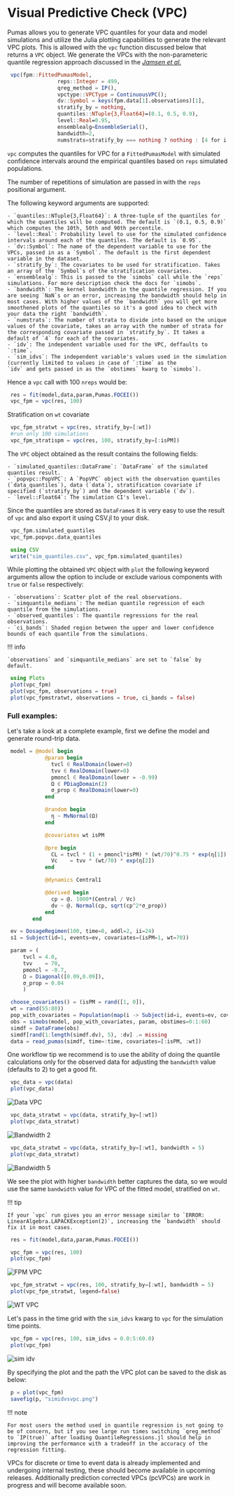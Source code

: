 # Visual Predictive Check (VPC)

Pumas allows you to generate VPC quantiles for your data and model simulations
and utilize the Julia plotting capabilities to generate the relevant VPC plots.
This is allowed with the `vpc` function discussed below that returns a `VPC` object.
We generate the VPCs with the non-parameteric quantile regression approach discussed
in the [_Jamsen et al._](https://ascpt.onlinelibrary.wiley.com/doi/pdf/10.1002/psp4.12319)

```julia
 vpc(fpm::FittedPumasModel,
                reps::Integer = 499,
                qreg_method = IP(),
                vpctype::VPCType = ContinuousVPC();
                dv::Symbol = keys(fpm.data[1].observations)[1],
                stratify_by = nothing,
                quantiles::NTuple{3,Float64}=(0.1, 0.5, 0.9),
                level::Real=0.95,
                ensemblealg=EnsembleSerial(),
                bandwidth=2,
                numstrats=stratify_by === nothing ? nothing : [4 for i in 1:length(stratify_by)])
```
`vpc` computes the quantiles for VPC for a `FittedPumasModel` with simulated confidence intervals 
around the empirical quantiles based on `reps` simulated populations.

The number of repetitions of simulation are passed in with the `reps` positional argument. 

The following keyword arguments are supported:

    - `quantiles::NTuple{3,Float64}`: A three-tuple of the quantiles for which the quantiles will be computed. The default is `(0.1, 0.5, 0.9)` which computes the 10th, 50th and 90th percentile.
    - `level::Real`: Probability level to use for the simulated confidence intervals around each of the quantiles. The default is `0.95`.
    - `dv::Symbol`: The name of the dependent variable to use for the VPCs, passed in as a `Symbol`. The default is the first dependent variable in the dataset.
    - `stratify_by`: The covariates to be used for stratification. Takes an array of the `Symbol`s of the stratification covariates.
    - `ensemblealg`: This is passed to the `simobs` call while the `reps` simulations. For more description check the docs for `simobs`.
    - `bandwidth`: The kernel bandwidth in the quantile regression. If you are seeing `NaN`s or an error, increasing the bandwidth should help in most cases. With higher values of the `bandwidth` you will get more smoothened plots of the quantiles so it's a good idea to check with your data the right `bandwidth`.
    - `numstrats`: The number of strata to divide into based on the unique values of the covariate, takes an array with the number of strata for the corresponding covariate passed in `stratify_by`. It takes a default of `4` for each of the covariates.
    - `idv`: The independent variable used for the VPC, deffaults to `:time`. 
    - `sim_idvs`: The independent variable's values used in the simulation (currently limited to values in case of `:time` as the 
    `idv` and gets passed in as the `obstimes` kwarg to `simobs`).

Hence a `vpc` call with 100 `nreps` would be:

```julia
 res = fit(model,data,param,Pumas.FOCEI())
 vpc_fpm = vpc(res, 100)
```

Stratification on `wt` covariate

```julia
 vpc_fpm_stratwt = vpc(res, stratify_by=[:wt])
 #run only 100 simulations 
 vpc_fpm_stratispm = vpc(res, 100, stratify_by=[:isPM])
```
The `VPC` object obtained as the result contains the following fields:

    - `simulated_quantiles::DataFrame`: `DataFrame` of the simulated quantiles result.
    - `popvpc::PopVPC`: A `PopVPC` object with the observation quantiles (`data_quantiles`), data (`data`), stratification covariate if specified (`stratify_by`) and the dependent variable (`dv`).
    - `level::Float64`: The simulation CI's level. 

Since the quantiles are stored as `DataFrame`s it is very easy to use the result of `vpc` and also 
export it using CSV.jl to your disk.

```julia
 vpc_fpm.simulated_quantiles
 vpc_fpm.popvpc.data_quantiles

 using CSV
 write("sim_quantiles.csv", vpc_fpm.simulated_quantiles)
```

While plotting the obtained `VPC` object with `plot` the following keyword arguments allow the option 
to include or exclude various components with `true` or `false` respectively:

    - `observations`: Scatter plot of the real observations.
    - `simquantile_medians`: The median quantile regression of each quantile from the simulations.
    - `observed_quantiles`: The quantile regressions for the real observations.
    - `ci_bands`: Shaded region between the upper and lower confidence bounds of each quantile from the simulations.


!!! info
    
    `observations` and `simquantile_medians` are set to `false` by default.


```julia
 using Plots
 plot(vpc_fpm)
 plot(vpc_fpm, observations = true)
 plot(vpc_fpmstratwt, observations = true, ci_bands = false)
```

### Full examples: 

Let's take a look at a complete example, first we define the model and generate round-trip data.

```julia
 model = @model begin
            @param begin
              tvcl ∈ RealDomain(lower=0)
              tvv ∈ RealDomain(lower=0)
              pmoncl ∈ RealDomain(lower = -0.99)
              Ω ∈ PDiagDomain(2)
              σ_prop ∈ RealDomain(lower=0)
            end

            @random begin
              η ~ MvNormal(Ω)
            end

            @covariates wt isPM

            @pre begin
              CL = tvcl * (1 + pmoncl*isPM) * (wt/70)^0.75 * exp(η[1])
              Vc    = tvv * (wt/70) * exp(η[2])
            end

            @dynamics Central1

            @derived begin
              cp = @. 1000*(Central / Vc)
              dv ~ @. Normal(cp, sqrt(cp^2*σ_prop))
            end
        end

 ev = DosageRegimen(100, time=0, addl=2, ii=24)
 s1 = Subject(id=1, events=ev, covariates=(isPM=1, wt=70))

 param = (
     tvcl = 4.0,
     tvv    = 70,
     pmoncl = -0.7,
     Ω = Diagonal([0.09,0.09]),
     σ_prop = 0.04
     )

 choose_covariates() = (isPM = rand([1, 0]),
 wt = rand(55:80))
 pop_with_covariates = Population(map(i -> Subject(id=i, events=ev, covariates=choose_covariates()),1:10))
 obs = simobs(model, pop_with_covariates, param, obstimes=0:1:60)
 simdf = DataFrame(obs)
 simdf[rand(1:length(simdf.dv), 5), :dv] .= missing
 data = read_pumas(simdf, time=:time, covariates=[:isPM, :wt])
```

One workflow tip we recommend is to use the ability of doing the quantile calculations 
only for the observed data for adjusting the `bandwidth` value (defaults to 2) to get a
good fit.

```julia
 vpc_data = vpc(data)
 plot(vpc_data)
```
![Data VPC](../assets/vpc/vpcdata.png)

```julia
 vpc_data_stratwt = vpc(data, stratify_by=[:wt])
 plot(vpc_data_stratwt)
```
![Bandwidth 2](../assets/vpc/bandwidth2.png)

```julia
 vpc_data_stratwt = vpc(data, stratify_by=[:wt], bandwidth = 5)
 plot(vpc_data_stratwt)
```
![Bandwidth 5](../assets/vpc/bandwidth5.png)

We see the plot with higher `bandwidth` better captures the data, so we would use the same `bandwidth` value
for VPC of the fitted model, stratified on `wt`.  

!!! tip

    If your `vpc` run gives you an error message similar to `ERROR: LinearAlgebra.LAPACKException(2)`, increasing the `bandwidth` should
    fix it in most cases.

```julia
 res = fit(model,data,param,Pumas.FOCEI())

 vpc_fpm = vpc(res, 100)
 plot(vpc_fpm)
```
![FPM VPC](../assets/vpc/vpcfpm.png)

```julia
 vpc_fpm_stratwt = vpc(res, 100, stratify_by=[:wt], bandwidth = 5)
 plot(vpc_fpm_stratwt, legend=false)
```
![WT VPC](../assets/vpc/vpcstratwt.png)

Let's pass in the time grid with the `sim_idvs` kwarg to `vpc` for the simulation time points.
```julia
 vpc_fpm = vpc(res, 100, sim_idvs = 0.0:5:60.0)
 plot(vpc_fpm)
```
![sim idv](../assets/vpc/simidvs.png)

By specifying the plot and the path the VPC plot can be saved to the disk as below:
```julia
 p = plot(vpc_fpm)
 savefig(p, "simidvsvpc.png")
```

!!! note

    For most users the method used in quantile regression is not going to be of concern, but if you see large run times switching `qreg_method` to `IP(true)` after loading QuantileRegressions.jl should help in improving the performance with a tradeoff in the accuracy of the regression fitting.

VPCs for discrete or time to event data is already implemented and undergoing internal testing, these should become available 
in upcoming releases. Additionally prediction corrected VPCs (pcVPCs) are work in progress and will become available soon.

